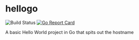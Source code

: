 # hellogo 
![Build Status](https://travis-ci.com/abilioesteves/hellogo.svg?branch=master)
[![Go Report Card](https://goreportcard.com/badge/github.com/abilioesteves/hellogo)](https://goreportcard.com/badge/github.com/abilioesteves/hellogo)

A basic Hello World project in Go that spits out the hostname
